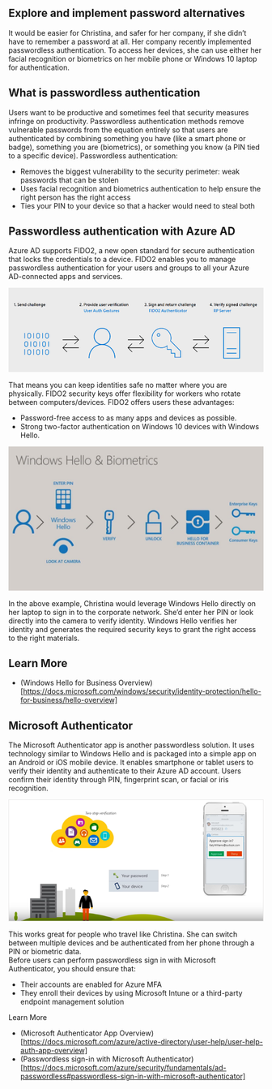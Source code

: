 ## Explore and implement password alternatives

It would be easier for Christina, and safer for her company, if she didn’t have to remember a password at all. Her company recently implemented passwordless authentication. To access her devices, she can use either her facial recognition or biometrics on her mobile phone or Windows 10 laptop for authentication.

## What is passwordless authentication

Users want to be productive and sometimes feel that security measures infringe on productivity. Passwordless authentication methods remove vulnerable passwords from the equation entirely so that users are authenticated by combining something you have (like a smart phone or badge), something you are (biometrics), or something you know (a PIN tied to a specific device).
Passwordless authentication: 
- Removes the biggest vulnerability to the security perimeter: weak passwords that can be stolen
- Uses facial recognition and biometrics authentication to help ensure the right person has the right access
- Ties your PIN to your device so that a hacker would need to steal both 

## Passwordless authentication with Azure AD
Azure AD supports FIDO2, a new open standard for secure authentication that locks the credentials to a device. FIDO2 enables you to manage passwordless authentication for your users and groups to all your Azure AD-connected apps and services. 

![Password Risk Data](../media/icon20.png)
 
That means you can keep identities safe no matter where you are physically. FIDO2 security keys offer flexibility for workers who rotate between computers/devices.  FIDO2 offers users these advantages:
- Password-free access to as many apps and devices as possible.  
- Strong two-factor authentication on Windows 10 devices with Windows Hello. 
 
![Password Risk Data](../media/icon21.jpg)

In the above example, Christina would leverage Windows Hello directly on her laptop to sign in to the corporate network. She’d enter her PIN or look directly into the camera to verify identity.  Windows Hello verifies her identity and generates the required security keys to grant the right access to the right materials.

## Learn More
- (Windows Hello for Business Overview)[https://docs.microsoft.com/windows/security/identity-protection/hello-for-business/hello-overview]

## Microsoft Authenticator 
The Microsoft Authenticator app is another passwordless solution. It uses technology similar to Windows Hello and is packaged into a simple app on an Android or iOS mobile device. It enables smartphone or tablet users to verify their identity and authenticate to their Azure AD account. Users confirm their identity through PIN, fingerprint scan, or facial or iris recognition. 

![Password Risk Data](../media/icon22.png)
 
This works great for people who travel like Christina. She can switch between multiple devices and be authenticated from her phone through a PIN or biometric data.  
Before users can perform passwordless sign in with Microsoft Authenticator, you should ensure that:
- Their accounts are enabled for Azure MFA
- They enroll their devices by using Microsoft Intune or a third-party endpoint management solution 

Learn More
- (Microsoft Authenticator App Overview)[https://docs.microsoft.com/azure/active-directory/user-help/user-help-auth-app-overview]
- (Passwordless sign-in with Microsoft Authenticator)[https://docs.microsoft.com/azure/security/fundamentals/ad-passwordless#passwordless-sign-in-with-microsoft-authenticator]